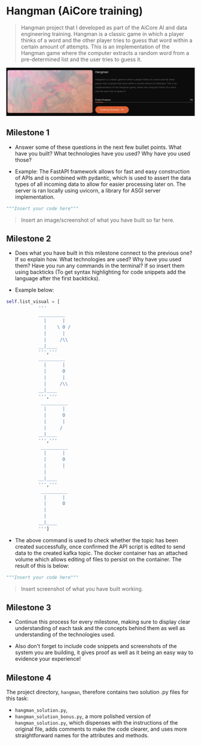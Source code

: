 # Hangman (AiCore training)

> Hangman project that I developed as part of the AiCore AI and data engineering training. Hangman is a classic game in which a player thinks of a word and the other player tries to guess that word within a certain amount of attempts. This is an implementation of the Hangman game where the computer extracts a random word from a pre-determined list and the user tries to guess it.

![This is an image taken from the AiCore portal](images/portal.png)

## Milestone 1

- Answer some of these questions in the next few bullet points. What have you built? What technologies have you used? Why have you used those?

- Example: The FastAPI framework allows for fast and easy construction of APIs and is combined with pydantic, which is used to assert the data types of all incoming data to allow for easier processing later on. The server is ran locally using uvicorn, a library for ASGI server implementation.
  
```python
"""Insert your code here"""
```

> Insert an image/screenshot of what you have built so far here.

## Milestone 2

- Does what you have built in this milestone connect to the previous one? If so explain how. What technologies are used? Why have you used them? Have you run any commands in the terminal? If so insert them using backticks (To get syntax highlighting for code snippets add the language after the first backticks).

- Example below:

```python
self.list_visual = [
            '''
            __________
              |      |
              |    \ O /
              |      |
              |     /\\
            __|____
            ''',''' 
            __________
              |      |
              |      O
              |      |
              |     /\\
            __|____
            ''','''
             __________
              |      |
              |      O
              |      |
              |     /
            __|____
            ''','''
             __________
              |      |
              |      O
              |      |
              |
            __|____
            ''','''
             __________
              |      |
              |      O
              |
              |
            __|____
            ''']
```

- The above command is used to check whether the topic has been created successfully, once confirmed the API script is edited to send data to the created kafka topic. The docker container has an attached volume which allows editing of files to persist on the container. The result of this is below:

```python
"""Insert your code here"""
```

> Insert screenshot of what you have built working.

## Milestone 3

- Continue this process for every milestone, making sure to display clear understanding of each task and the concepts behind them as well as understanding of the technologies used.

- Also don't forget to include code snippets and screenshots of the system you are building, it gives proof as well as it being an easy way to evidence your experience!

## Milestone 4

The project directory, `hangman`, therefore contains two solution .py files for this task: 
- `hangman_solution.py`, 
- `hangman_solution_bonus.py`, a more polished version of `hangman_solution.py`, which dispenses with the instructions of the original file, adds comments to make the code clearer, and uses more straightforward names for the attributes and methods.